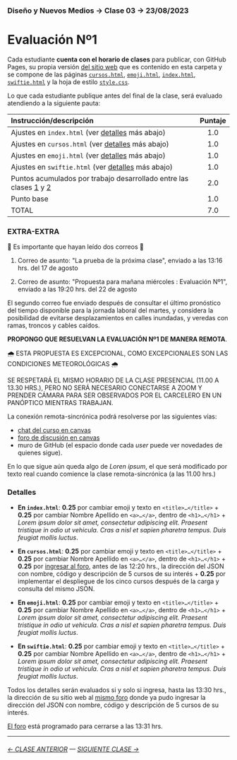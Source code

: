 ### Diseño y Nuevos Medios → Clase 03 → 23/08/2023

# Evaluación Nº1

Cada estudiante **cuenta con el horario de clases** para publicar, con GitHub Pages, su propia versión [del sitio web](https://profesorfaco.github.io/dno037-2023-2/clase-03/) que es contenido en esta carpeta y se compone de las páginas [`cursos.html`](https://github.com/profesorfaco/dno037-2023-2/blob/main/clase-03/cursos.html), [`emoji.html`](https://github.com/profesorfaco/dno037-2023-2/blob/main/clase-03/emoji.html), [`index.html`](https://github.com/profesorfaco/dno037-2023-2/blob/main/clase-03/index.html), [`swiftie.html`](https://github.com/profesorfaco/dno037-2023-2/blob/main/clase-03/swiftie.html) y la hoja de estilo [`style.css`](https://github.com/profesorfaco/dno037-2023-2/blob/main/clase-03/style.css).

Lo que cada estudiante publique antes del final de la clase, será evaluado atendiendo a la siguiente pauta:

| Instrucción/descripción |  Puntaje | 
|:------------------------|:--------:|
| Ajustes en `index.html` (ver [detalles](#detalles) más abajo) | 1.0 |
| Ajustes en `cursos.html` (ver [detalles](#detalles) más abajo) | 1.0 |
| Ajustes en `emoji.html` (ver [detalles](#detalles) más abajo) | 1.0 |
| Ajustes en `swiftie.html` (ver [detalles](#detalles) más abajo) | 1.0 |
| Puntos acumulados por trabajo desarrollado entre las clases [1](https://github.com/profesorfaco/dno037-2023-2/tree/main/clase-01) y [2](https://github.com/profesorfaco/dno037-2023-2/tree/main/clase-02) | 2.0 |
| Punto base | 1.0 |
| TOTAL  | 7.0 |

### EXTRA-EXTRA

:rotating_light: Es importante que hayan leído dos correos :rotating_light:

1. Correo de asunto: "La prueba de la próxima clase", enviado a las 13:16 hrs. del 17 de agosto

2. Correo de asunto: "Propuesta para mañana miércoles : Evaluación Nº1", enviado a las 19:20 hrs. del 22 de agosto 

El segundo correo fue enviado después de consultar el último pronóstico del tiempo disponible para la jornada laboral del martes, y considera la posibilidad de evitarse desplazamientos en calles inundadas, y veredas con ramas, troncos y cables caídos. 

**PROPONGO QUE RESUELVAN LA EVALUACIÓN Nº1 DE MANERA REMOTA**. 

:cloud_with_rain: ESTA PROPUESTA ES EXCEPCIONAL, COMO EXCEPCIONALES SON LAS CONDICIONES METEOROLÓGICAS :cloud_with_rain:

SE RESPETARÁ EL MISMO HORARIO DE LA CLASE PRESENCIAL (11.00 A 13.30 HRS.), PERO NO SERÁ NECESARIO CONECTARSE A ZOOM Y PRENDER CÁMARA PARA SER OBSERVADOS POR EL CARCELERO EN UN PANÓPTICO MIENTRAS TRABAJAN.

La conexión remota-sincrónica podrá resolverse por las siguientes vías: 

- [chat del curso en canvas](https://cursos.canvas.uc.cl/courses/66086/external_tools/44)
- [foro de discusión en canvas](https://cursos.canvas.uc.cl/courses/66086/discussion_topics/666566)
- muro de GitHub (el espacio donde cada *user* puede ver novedades de quienes sigue).

En lo que sigue aún queda algo de *Loren ipsum*, el que será modificado por texto real cuando comience la clase remota-sincrónica (a las 11.00 hrs.)

### Detalles

- **En `index.html`**: **0.25** por cambiar emoji y texto en `<title>…</title>` + **0.25** por cambiar Nombre Apellido en `<a>…</a>`, dentro de `<h1>…</h1>` + *Lorem ipsum dolor sit amet, consectetur adipiscing elit. Praesent tristique in odio ut vehicula. Cras a nisl et sapien pharetra tempus. Duis feugiat mollis luctus*. 

- **En `‌cursos.html`**: **0.25** por cambiar emoji y texto en `<title>…</title>` + **0.25** por cambiar Nombre Apellido en `<a>…</a>`, dentro de `<h1>…</h1>` + **0.25** por [ingresar al foro](https://cursos.canvas.uc.cl/courses/66086/discussion_topics/666566), antes de las 12:20 hrs., la dirección del JSON con nombre, código y descripción de 5 cursos de su interés + **0.25** por implementar el despliegue de los cinco cursos después de la carga y consulta del mismo JSON.

- **En `emoji.html`**: **0.25** por cambiar emoji y texto en `<title>…</title>` + **0.25** por cambiar Nombre Apellido en `<a>…</a>`, dentro de `<h1>…</h1>` + *Lorem ipsum dolor sit amet, consectetur adipiscing elit. Praesent tristique in odio ut vehicula. Cras a nisl et sapien pharetra tempus. Duis feugiat mollis luctus*. 

- **En `‌swiftie.html`**: **0.25** por cambiar emoji y texto en `<title>…</title>` + **0.25** por cambiar Nombre Apellido en `<a>…</a>`, dentro de `<h1>…</h1>` + *Lorem ipsum dolor sit amet, consectetur adipiscing elit. Praesent tristique in odio ut vehicula. Cras a nisl et sapien pharetra tempus. Duis feugiat mollis luctus*.

Todos los detalles serán evaluados si y solo si ingresa, hasta las 13:30 hrs., la dirección de su sitio web al [mismo foro](https://cursos.canvas.uc.cl/courses/66086/discussion_topics/666566) donde ya pudo ingresar la dirección del JSON con nombre, código y descripción de 5 cursos de su interés.

[El foro](https://cursos.canvas.uc.cl/courses/66086/discussion_topics/666566) está programado para cerrarse a las 13:31 hrs.

- - - - - - - 

###### [← CLASE ANTERIOR](https://github.com/profesorfaco/dno037-2023-2/tree/main/clase-02) — [SIGUIENTE CLASE →](https://github.com/profesorfaco/dno037-2023-2/tree/main/clase-04)

